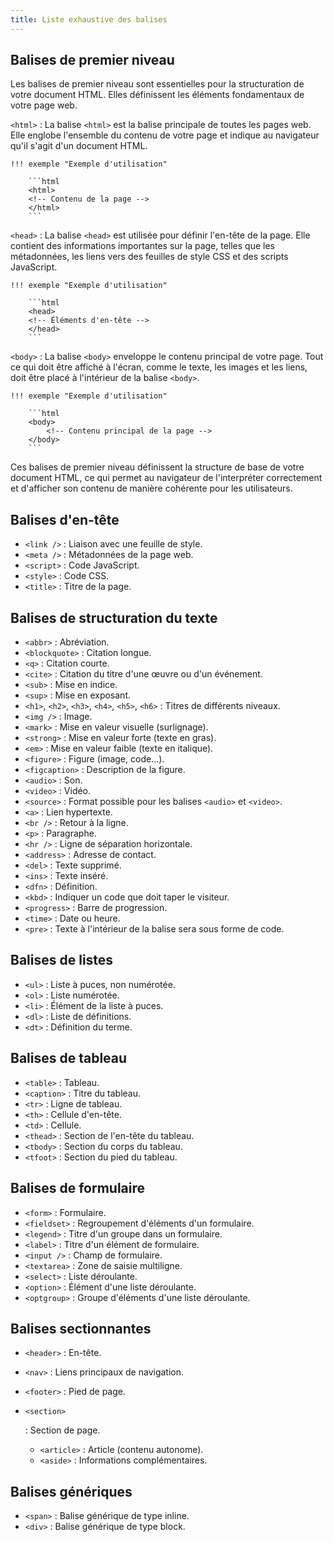 ```yaml
---
title: Liste exhaustive des balises
---
```


## Balises de premier niveau

Les balises de premier niveau sont essentielles pour la structuration de votre document HTML. Elles définissent les éléments fondamentaux de votre page web.

`<html>` : La balise `<html>` est la balise principale de toutes les pages web. Elle englobe l'ensemble du contenu de votre page et indique au navigateur qu'il s'agit d'un document HTML.

    !!! exemple "Exemple d'utilisation"
    
        ```html
        <html>
        <!-- Contenu de la page -->
        </html>
        ```

`<head>` : La balise `<head>` est utilisée pour définir l'en-tête de la page. Elle contient des informations importantes sur la page, telles que les métadonnées, les liens vers des feuilles de style CSS et des scripts JavaScript.
  
    !!! exemple "Exemple d'utilisation"

        ```html
        <head>
        <!-- Éléments d'en-tête -->
        </head>
        ```

`<body>` : La balise `<body>` enveloppe le contenu principal de votre page. Tout ce qui doit être affiché à l'écran, comme le texte, les images et les liens, doit être placé à l'intérieur de la balise `<body>`.

    !!! exemple "Exemple d'utilisation"
    
        ```html
        <body>
            <!-- Contenu principal de la page -->
        </body>
        ```

Ces balises de premier niveau définissent la structure de base de votre document HTML, ce qui permet au navigateur de l'interpréter correctement et d'afficher son contenu de manière cohérente pour les utilisateurs.

## Balises d'en-tête

- `<link />` : Liaison avec une feuille de style.
- `<meta />` : Métadonnées de la page web.
- `<script>` : Code JavaScript.
- `<style>` : Code CSS.
- `<title>` : Titre de la page.

## Balises de structuration du texte

- `<abbr>` : Abréviation.
- `<blockquote>` : Citation longue.
- `<q>` : Citation courte.
- `<cite>` : Citation du titre d'une œuvre ou d'un événement.
- `<sub>` : Mise en indice.
- `<sup>` : Mise en exposant.
- `<h1>`, `<h2>`, `<h3>`, `<h4>`, `<h5>`, `<h6>` : Titres de différents niveaux.
- `<img />` : Image.
- `<mark>` : Mise en valeur visuelle (surlignage).
- `<strong>` : Mise en valeur forte (texte en gras).
- `<em>` : Mise en valeur faible (texte en italique).
- `<figure>` : Figure (image, code...).
- `<figcaption>` : Description de la figure.
- `<audio>` : Son.
- `<video>` : Vidéo.
- `<source>` : Format possible pour les balises `<audio>` et `<video>`.
- `<a>` : Lien hypertexte.
- `<br />` : Retour à la ligne.
- `<p>` : Paragraphe.
- `<hr />` : Ligne de séparation horizontale.
- `<address>` : Adresse de contact.
- `<del>` : Texte supprimé.
- `<ins>` : Texte inséré.
- `<dfn>` : Définition.
- `<kbd>` : Indiquer un code que doit taper le visiteur.
- `<progress>` : Barre de progression.
- `<time>` : Date ou heure.
- `<pre>` : Texte à l'intérieur de la balise sera sous forme de code.

## Balises de listes

- `<ul>` : Liste à puces, non numérotée.
- `<ol>` : Liste numérotée.
- `<li>` : Élément de la liste à puces.
- `<dl>` : Liste de définitions.
- `<dt>` : Définition du terme.

## Balises de tableau

- `<table>` : Tableau.
- `<caption>` : Titre du tableau.
- `<tr>` : Ligne de tableau.
- `<th>` : Cellule d'en-tête.
- `<td>` : Cellule.
- `<thead>` : Section de l'en-tête du tableau.
- `<tbody>` : Section du corps du tableau.
- `<tfoot>` : Section du pied du tableau.

## Balises de formulaire

- `<form>` : Formulaire.
- `<fieldset>` : Regroupement d'éléments d'un formulaire.
- `<legend>` : Titre d'un groupe dans un formulaire.
- `<label>` : Titre d'un élément de formulaire.
- `<input />` : Champ de formulaire.
- `<textarea>` : Zone de saisie multiligne.
- `<select>` : Liste déroulante.
- `<option>` : Élément d'une liste déroulante.
- `<optgroup>` : Groupe d'éléments d'une liste déroulante.

## Balises sectionnantes

- `<header>` : En-tête.
- `<nav>` : Liens principaux de navigation.
- `<footer>` : Pied de page.
- `<section>`

  : Section de page.
  - `<article>` : Article (contenu autonome).
  - `<aside>` : Informations complémentaires.

## Balises génériques

- `<span>` : Balise générique de type inline.
- `<div>` : Balise générique de type block.
